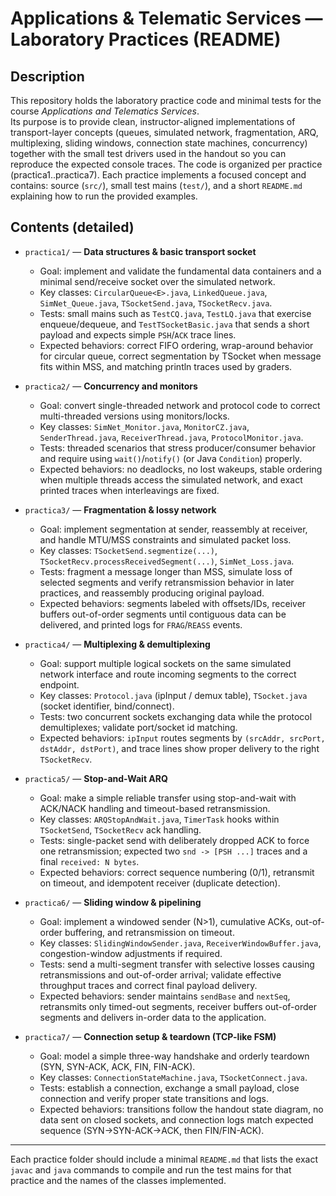 # Applications & Telematic Services — Laboratory Practices (README)

## Description
This repository holds the laboratory practice code and minimal tests for the course *Applications and Telematics Services*.  
Its purpose is to provide clean, instructor-aligned implementations of transport-layer concepts (queues, simulated network, fragmentation, ARQ, multiplexing, sliding windows, connection state machines, concurrency) together with the small test drivers used in the handout so you can reproduce the expected console traces. The code is organized per practice (practica1..practica7). Each practice implements a focused concept and contains: source (`src/`), small test mains (`test/`), and a short `README.md` explaining how to run the provided examples.

## Contents (detailed)
- `practica1/` — **Data structures & basic transport socket**
  - Goal: implement and validate the fundamental data containers and a minimal send/receive socket over the simulated network.
  - Key classes: `CircularQueue<E>.java`, `LinkedQueue.java`, `SimNet_Queue.java`, `TSocketSend.java`, `TSocketRecv.java`.
  - Tests: small mains such as `TestCQ.java`, `TestLQ.java` that exercise enqueue/dequeue, and `TestTSocketBasic.java` that sends a short payload and expects simple `PSH`/`ACK` trace lines.
  - Expected behaviors: correct FIFO ordering, wrap-around behavior for circular queue, correct segmentation by TSocket when message fits within MSS, and matching println traces used by graders.

- `practica2/` — **Concurrency and monitors**
  - Goal: convert single-threaded network and protocol code to correct multi-threaded versions using monitors/locks.
  - Key classes: `SimNet_Monitor.java`, `MonitorCZ.java`, `SenderThread.java`, `ReceiverThread.java`, `ProtocolMonitor.java`.
  - Tests: threaded scenarios that stress producer/consumer behavior and require using `wait()`/`notify()` (or Java `Condition`) properly.
  - Expected behaviors: no deadlocks, no lost wakeups, stable ordering when multiple threads access the simulated network, and exact printed traces when interleavings are fixed.

- `practica3/` — **Fragmentation & lossy network**
  - Goal: implement segmentation at sender, reassembly at receiver, and handle MTU/MSS constraints and simulated packet loss.
  - Key classes: `TSocketSend.segmentize(...)`, `TSocketRecv.processReceivedSegment(...)`, `SimNet_Loss.java`.
  - Tests: fragment a message longer than MSS, simulate loss of selected segments and verify retransmission behavior in later practices, and reassembly producing original payload.
  - Expected behaviors: segments labeled with offsets/IDs, receiver buffers out-of-order segments until contiguous data can be delivered, and printed logs for `FRAG`/`REASS` events.

- `practica4/` — **Multiplexing & demultiplexing**
  - Goal: support multiple logical sockets on the same simulated network interface and route incoming segments to the correct endpoint.
  - Key classes: `Protocol.java` (ipInput / demux table), `TSocket.java` (socket identifier, bind/connect).
  - Tests: two concurrent sockets exchanging data while the protocol demultiplexes; validate port/socket id matching.
  - Expected behaviors: `ipInput` routes segments by `(srcAddr, srcPort, dstAddr, dstPort)`, and trace lines show proper delivery to the right `TSocketRecv`.

- `practica5/` — **Stop-and-Wait ARQ**
  - Goal: make a simple reliable transfer using stop-and-wait with ACK/NACK handling and timeout-based retransmission.
  - Key classes: `ARQStopAndWait.java`, `TimerTask` hooks within `TSocketSend`, `TSocketRecv` ack handling.
  - Tests: single-packet send with deliberately dropped ACK to force one retransmission; expected two `snd -> [PSH ...]` traces and a final `received: N bytes`.
  - Expected behaviors: correct sequence numbering (0/1), retransmit on timeout, and idempotent receiver (duplicate detection).

- `practica6/` — **Sliding window & pipelining**
  - Goal: implement a windowed sender (N>1), cumulative ACKs, out-of-order buffering, and retransmission on timeout.
  - Key classes: `SlidingWindowSender.java`, `ReceiverWindowBuffer.java`, congestion-window adjustments if required.
  - Tests: send a multi-segment transfer with selective losses causing retransmissions and out-of-order arrival; validate effective throughput traces and correct final payload delivery.
  - Expected behaviors: sender maintains `sendBase` and `nextSeq`, retransmits only timed-out segments, receiver buffers out-of-order segments and delivers in-order data to the application.

- `practica7/` — **Connection setup & teardown (TCP-like FSM)**
  - Goal: model a simple three-way handshake and orderly teardown (SYN, SYN-ACK, ACK, FIN, FIN-ACK).
  - Key classes: `ConnectionStateMachine.java`, `TSocketConnect.java`.
  - Tests: establish a connection, exchange a small payload, close connection and verify proper state transitions and logs.
  - Expected behaviors: transitions follow the handout state diagram, no data sent on closed sockets, and connection logs match expected sequence (SYN→SYN-ACK→ACK, then FIN/FIN-ACK).

---

Each practice folder should include a minimal `README.md` that lists the exact `javac` and `java` commands to compile and run the test mains for that practice and the names of the classes implemented.
